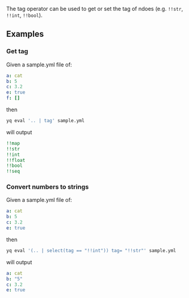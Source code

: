 The tag operator can be used to get or set the tag of ndoes (e.g. `!!str`, `!!int`, `!!bool`).
## Examples
### Get tag
Given a sample.yml file of:
```yaml
a: cat
b: 5
c: 3.2
e: true
f: []
```
then
```bash
yq eval '.. | tag' sample.yml
```
will output
```yaml
!!map
!!str
!!int
!!float
!!bool
!!seq
```

### Convert numbers to strings
Given a sample.yml file of:
```yaml
a: cat
b: 5
c: 3.2
e: true
```
then
```bash
yq eval '(.. | select(tag == "!!int")) tag= "!!str"' sample.yml
```
will output
```yaml
a: cat
b: "5"
c: 3.2
e: true
```


